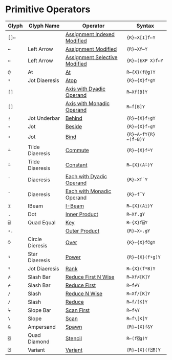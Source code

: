 <h1 class="heading"><span class="name">Primitive Operators</span></h1>

|Glyph|Glyph Name     |Operator                                                         |Syntax              |
|-----|---------------|-----------------------------------------------------------------|--------------------|
|`[]←`|&nbsp;         |[Assignment Indexed Modified](../other-syntax/assignment/assignment-indexed-modified.md)    |`{R}←X[I]f←Y`       |
|`←`  |Left Arrow     |[Assignment Modified](../other-syntax/assignment/assignment-modified.md)                    |`{R}←Xf←Y`          |
|`←`  |Left Arrow     |[Assignment Selective Modified](../other-syntax/assignment/assignment-selective-modified.md)|`{R}←(EXP X)f←Y`    |
|`@`  |At             |[At](at.md)                                                      |`R←{X}(f@g)Y`       |
|`⍤`  |Jot Diaeresis  |[Atop](atop.md)                                                  |`{R}←{X}f⍤gY`       |
|`[]` |&nbsp;         |[Axis with Dyadic Operand](../other-syntax/axis/axis-with-dyadic-operand.md)          |`R←Xf[B]Y`          |
|`[]` |&nbsp;         |[Axis with Monadic Operand](../other-syntax/axis/axis-with-monadic-operand.md)        |`R←f[B]Y`           |
|`⍛`  |Jot Underbar   |[Behind](behind.md)                                              |`{R}←{X}f⍛gY`       |
|`∘`  |Jot            |[Beside](beside.md)                                              |`{R}←{X}f∘gY`       |
|`∘`  |Jot            |[Bind](bind.md)                                                  |`{R}←A∘fY{R}←(f∘B)Y`|
|`⍨`  |Tilde Diaeresis|[Commute](commute.md)                                            |`{R}←{X}f⍨Y`        |
|`⍨`  |Tilde Diaeresis|[Constant](constant.md)                                          |`R←{X}(A⍨)Y`        |
|`¨`  |Diaeresis      |[Each with Dyadic Operand](each/each-with-dyadic-operand.md)          |`{R}←Xf¨Y`          |
|`¨`  |Diaeresis      |[Each with Monadic Operand](each/each-with-monadic-operand.md)        |`{R}←f¨Y`           |
|`⌶`  |IBeam          |[I-Beam](i-beam/index.md)                       |`R←{X}(A⌶)Y`        |
|`.`  |Dot            |[Inner Product](inner-product.md)                                |`R←Xf.gY`           |
|`⌸`  |Quad Equal     |[Key](key.md)                                                    |`R←{X}f⌸Y`          |
|`∘.` |&nbsp;         |[Outer Product](outer-product.md)                                |`{R}←X∘.gY`         |
|`⍥`  |Circle Dieresis|[Over](over.md)                                                  |`{R}←{X}f⍥gY`       |
|`⍣`  |Star Diaeresis |[Power](power.md)                                                |`{R}←{X}(f⍣g)Y`     |
|`⍤`  |Jot Diaeresis  |[Rank](rank.md)                                                  |`R←{X}(f⍤B)Y`       |
|`⌿`  |Slash Bar      |[Reduce First N Wise](reduce-first/reduce-first-n-wise.md)                    |`R←Xf⌿[K]Y`         |
|`⌿`  |Slash Bar      |[Reduce First](reduce-first/index.md)                                  |`R←f⌿Y`             |
|`/`  |Slash          |[Reduce N Wise](reduce/reduce-n-wise.md)                                |`R←Xf/[K]Y`         |
|`/`  |Slash          |[Reduce](reduce/index.md)                                              |`R←f/[K]Y`          |
|`⍀`  |Slope Bar      |[Scan First](scan-first.md)                                      |`R←f⍀Y`             |
|`\`  |Slope          |[Scan](scan.md)                                                  |`R←f\[K]Y`          |
|`&`  |Ampersand      |[Spawn](spawn.md)                                                |`{R}←{X}f&Y`        |
|`⌺`  |Quad Diamond   |[Stencil](stencil.md)                                            |`R←(f⌺g)Y`          |
|`⍠`  |Variant        |[Variant](variant.md)                                            |`{R}←{X}(f⍠B)Y`     |
